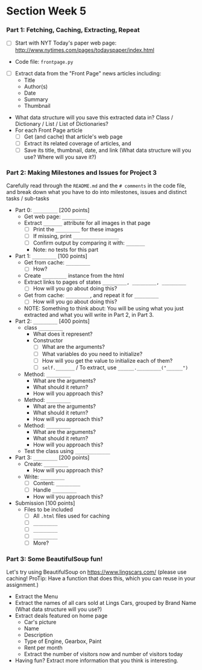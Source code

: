 # Section Week 5

### Part 1: Fetching, Caching, Extracting, Repeat

- [ ] Start with NYT Today's paper web page: http://www.nytimes.com/pages/todayspaper/index.html
- Code file: `frontpage.py`
- [ ] Extract data from the "Front Page" news articles including:
    - Title
    - Author(s)
    - Date
    - Summary
    - Thumbnail
- What data structure will you save this extracted data in? Class / Dictionary / List / List of Dictionaries?
- For each Front Page article
    - [ ] Get (and cache) that article's web page
    - [ ] Extract its related coverage of articles, and
    - [ ] Save its title, thumbnail, date, and link (What data structure will you use? Where will you save it?)

### Part 2: Making Milestones and Issues for Project 3

Carefully read through the `README.md` and the `# comments` in the code file, and break down what you have to do into milestones, issues and distinct tasks / sub-tasks

- Part 0: `_________` [200 points]
    - Get web page: `_________`
    - Extract `_______` attribute for all images in that page
        - [ ] Print the `_________` for these images
        - [ ] If missing, print `_________________`
        - [ ] Confirm output by comparing it with: `_______`
        - Note: no tests for this part
- Part 1: `_________` [100 points]
    - Get from cache: `_________`
        - [ ] How?
    - Create `_________` instance from the html
    - Extract links to pages of states `_________, _________, _________`
        - [ ] How will you go about doing this?
    - Get from cache: `_________`, and repeat it for `_________`
        - [ ] How will you go about doing this?
    - NOTE: Something to think about: You will be using what you just extracted and what you will write in Part 2, in Part 3.
- Part 2: `_________` [400 points]
    - class `_________`
        - What does it represent?
        - Constructor
            - [ ] What are the arguments?
            - [ ] What variables do you need to initialize?
            - [ ] How will you get the value to initialize each of them?
            - [ ] `self._______` / To extract, use `______._________("______")`
    - Method: `_________`
        - What are the arguments?
        - What should it return?
        - How will you approach this?
    - Method: `_________`
        - What are the arguments?
        - What should it return?
        - How will you approach this?
    - Method: `_________`
        - What are the arguments?
        - What should it return?
        - How will you approach this?
    - Test the class using `_____________`
- Part 3: `_________` [200 points]
    - Create: `_________`
        - How will you approach this?
    - Write: `_________`
        - [ ] Content: `_________`
        - [ ] Handle `_________`
        - How will you approach this?
- Submission [100 points]
    - Files to be included
        - [ ] All `.html` files used for caching
        - [ ] `_________`
        - [ ] `_________`
        - [ ] `_________`
        - [ ] More?

### Part 3: Some BeautifulSoup fun!

Let's try using BeautifulSoup on https://www.lingscars.com/ (please use caching! ProTip: Have a function that does this, which you can reuse in your assignment.)

- Extract the Menu
- Extract the names of all cars sold at Lings Cars, grouped by Brand Name (What data structure will you use?)
- Extract deals featured on home page
    - Car's picture
    - Name
    - Description
    - Type of Engine, Gearbox, Paint
    - Rent per month
    - Extract the number of visitors now and number of visitors today
- Having fun? Extract more information that you think is interesting.

